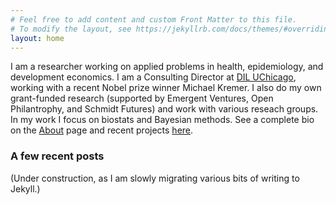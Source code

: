 ```yaml
---
# Feel free to add content and custom Front Matter to this file.
# To modify the layout, see https://jekyllrb.com/docs/themes/#overriding-theme-defaults
layout: home
---
```


I am a researcher working on applied problems in health, epidemiology, and development economics. I am a Consulting Director at [DIL UChicago](https://bfi.uchicago.edu/development-innovation-lab/), working with a recent Nobel prize winner Michael Kremer. I also do my own grant-funded research (supported by Emergent Ventures, Open Philantrophy, and Schmidt Futures) and work with various reseach groups. In my work I focus on biostats and Bayesian methods. See a complete bio on the [About](About) page and recent projects [here](projects).


### A few recent posts

(Under construction, as I am slowly migrating various bits of writing to Jekyll.)
